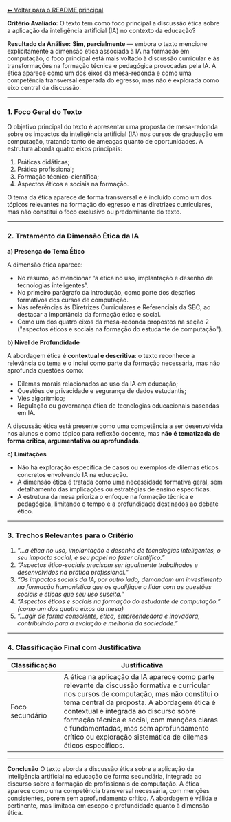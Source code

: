 [⬅ Voltar para o README principal](./README.md)

**Critério Avaliado:**
O texto tem como foco principal a discussão ética sobre a aplicação da inteligência artificial (IA) no contexto da educação?

**Resultado da Análise:**
**Sim, parcialmente** — embora o texto mencione explicitamente a dimensão ética associada à IA na formação em computação, o foco principal está mais voltado à discussão curricular e às transformações na formação técnica e pedagógica provocadas pela IA. A ética aparece como um dos eixos da mesa-redonda e como uma competência transversal esperada do egresso, mas não é explorada como eixo central da discussão.

---

### 1. Foco Geral do Texto

O objetivo principal do texto é apresentar uma proposta de mesa-redonda sobre os impactos da inteligência artificial (IA) nos cursos de graduação em computação, tratando tanto de ameaças quanto de oportunidades. A estrutura aborda quatro eixos principais:

1. Práticas didáticas;
2. Prática profissional;
3. Formação técnico-científica;
4. Aspectos éticos e sociais na formação.

O tema da ética aparece de forma transversal e é incluído como um dos tópicos relevantes na formação do egresso e nas diretrizes curriculares, mas não constitui o foco exclusivo ou predominante do texto.

---

### 2. Tratamento da Dimensão Ética da IA

**a) Presença do Tema Ético**

A dimensão ética aparece:

* No resumo, ao mencionar “a ética no uso, implantação e desenho de tecnologias inteligentes”.
* No primeiro parágrafo da introdução, como parte dos desafios formativos dos cursos de computação.
* Nas referências às Diretrizes Curriculares e Referenciais da SBC, ao destacar a importância da formação ética e social.
* Como um dos quatro eixos da mesa-redonda propostos na seção 2 ("aspectos éticos e sociais na formação do estudante de computação").

**b) Nível de Profundidade**

A abordagem ética é **contextual e descritiva**: o texto reconhece a relevância do tema e o inclui como parte da formação necessária, mas não aprofunda questões como:

* Dilemas morais relacionados ao uso da IA em educação;
* Questões de privacidade e segurança de dados estudantis;
* Viés algorítmico;
* Regulação ou governança ética de tecnologias educacionais baseadas em IA.

A discussão ética está presente como uma competência a ser desenvolvida nos alunos e como tópico para reflexão docente, mas **não é tematizada de forma crítica, argumentativa ou aprofundada**.

**c) Limitações**

* Não há exploração específica de casos ou exemplos de dilemas éticos concretos envolvendo IA na educação.
* A dimensão ética é tratada como uma necessidade formativa geral, sem detalhamento das implicações ou estratégias de ensino específicas.
* A estrutura da mesa prioriza o enfoque na formação técnica e pedagógica, limitando o tempo e a profundidade destinados ao debate ético.

---

### 3. Trechos Relevantes para o Critério

1. *“...a ética no uso, implantação e desenho de tecnologias inteligentes, o seu impacto social, e seu papel no fazer científico.”*
2. *“Aspectos ético-sociais precisam ser igualmente trabalhados e desenvolvidos na prática profissional.”*
3. *“Os impactos sociais da IA, por outro lado, demandam um investimento na formação humanística que os qualifique a lidar com as questões sociais e éticas que seu uso suscita.”*
4. *“Aspectos éticos e sociais na formação do estudante de computação.” (como um dos quatro eixos da mesa)*
5. *“...agir de forma consciente, ética, empreendedora e inovadora, contribuindo para a evolução e melhoria da sociedade.”*

---

### 4. Classificação Final com Justificativa

| Classificação   | Justificativa                                                                                                                                                                                                                                                                                                                                                                           |
| --------------- | --------------------------------------------------------------------------------------------------------------------------------------------------------------------------------------------------------------------------------------------------------------------------------------------------------------------------------------------------------------------------------------- |
| Foco secundário | A ética na aplicação da IA aparece como parte relevante da discussão formativa e curricular nos cursos de computação, mas não constitui o tema central da proposta. A abordagem ética é contextual e integrada ao discurso sobre formação técnica e social, com menções claras e fundamentadas, mas sem aprofundamento crítico ou exploração sistemática de dilemas éticos específicos. |

---

**Conclusão**
O texto aborda a discussão ética sobre a aplicação da inteligência artificial na educação de forma secundária, integrada ao discurso sobre a formação de profissionais de computação. A ética aparece como uma competência transversal necessária, com menções consistentes, porém sem aprofundamento crítico. A abordagem é válida e pertinente, mas limitada em escopo e profundidade quanto à dimensão ética.
